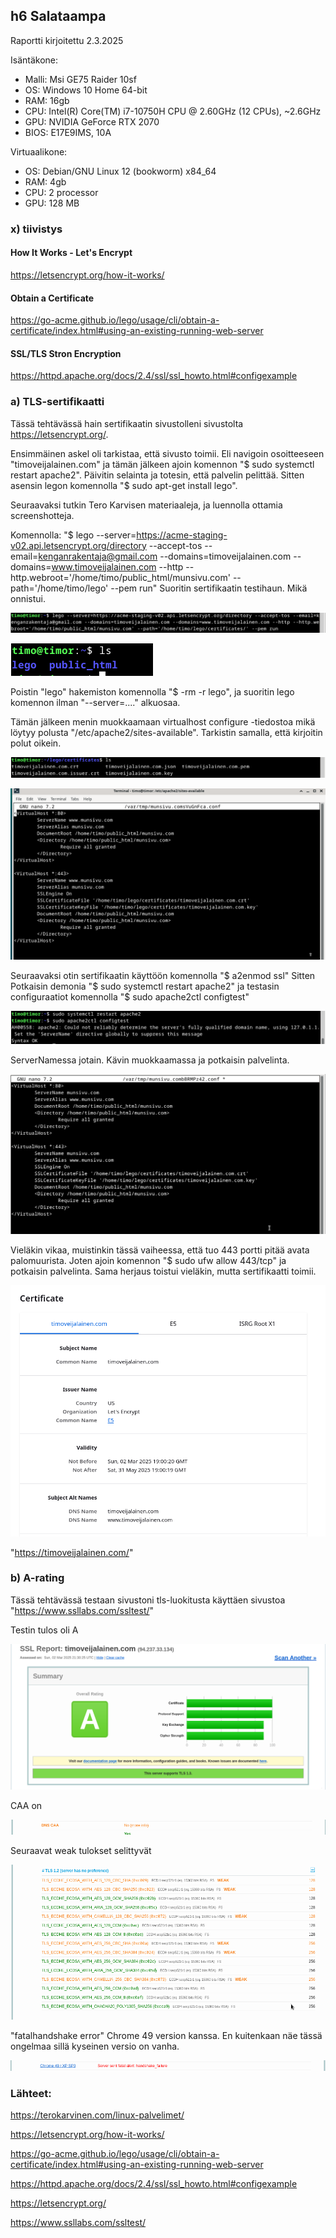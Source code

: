 ## h6 Salataampa

Raportti kirjoitettu 2.3.2025

Isäntäkone:

* Malli: Msi GE75 Raider 10sf
* OS: Windows 10 Home 64-bit
* RAM: 16gb
* CPU: Intel(R) Core(TM) i7-10750H CPU @ 2.60GHz (12 CPUs), ~2.6GHz
* GPU: NVIDIA GeForce RTX 2070
* BIOS: E17E9IMS, 10A

Virtuaalikone:
* OS: Debian/GNU Linux 12 (bookworm) x84_64
* RAM: 4gb
* CPU: 2 processor
* GPU: 128 MB

### x) tiivistys

#### How It Works - Let's Encrypt


https://letsencrypt.org/how-it-works/

#### Obtain a Certificate


https://go-acme.github.io/lego/usage/cli/obtain-a-certificate/index.html#using-an-existing-running-web-server

#### SSL/TLS Stron Encryption


https://httpd.apache.org/docs/2.4/ssl/ssl_howto.html#configexample

### a) TLS-sertifikaatti

Tässä tehtävässä hain sertifikaatin sivustolleni sivustolta https://letsencrypt.org/.

Ensimmäinen askel oli tarkistaa, että sivusto toimii. Eli navigoin osoitteeseen "timoveijalainen.com" ja tämän jälkeen ajoin komennon "$ sudo systemctl restart apache2". Päivitin selainta ja totesin, että palvelin pelittää. Sitten asensin legon komennolla "$ sudo apt-get install lego".

Seuraavaksi tutkin Tero Karvisen materiaaleja, ja luennolla ottamia screenshotteja. 

Komennolla:
"$ lego --server=https://acme-staging-v02.api.letsencrypt.org/directory --accept-tos --email=kenganrakentaja@gmail.com --domains=timoveijalainen.com --domains=www.timoveijalainen.com --http --http.webroot='/home/timo/public_html/munsivu.com' --path='/home/timo/lego' --pem run" Suoritin sertifikaatin testihaun. Mikä onnistui.

![a](images/h6_a_stagelego.png)

![a](images/h6_a_stagelego2.png)

Poistin "lego" hakemiston komennolla "$ -rm -r lego", ja suoritin lego komennon ilman "--server=...." alkuosaa.

Tämän jälkeen menin muokkaamaan virtualhost configure -tiedostoa mikä löytyy polusta "/etc/apache2/sites-available". Tarkistin samalla, että kirjoitin polut oikein.

![a](images/h6_a_tarkistus.png)

![a](images/h6_a_sudoedit.png)

Seuraavaksi otin sertifikaatin käyttöön komennolla "$ a2enmod ssl" Sitten Potkaisin demonia "$ sudo systemctl restart apache2" ja testasin configuraatiot komennolla "$ sudo apache2ctl configtest"

![a](images/h6_a_configtest.png)

ServerNamessa jotain. Kävin muokkaamassa ja potkaisin palvelinta.

![a](images/h6_a_conffisaato.png)

Vieläkin vikaa, muistinkin tässä vaiheessa, että tuo 443 portti pitää avata palomuurista. Joten ajoin komennon "$ sudo ufw allow 443/tcp" ja potkaisin palvelinta. Sama herjaus toistui vieläkin, mutta sertifikaatti toimii.

![a](images/h6_a_certon.png)

"https://timoveijalainen.com/"

### b) A-rating

Tässä tehtävässä testaan sivustoni tls-luokitusta käyttäen sivustoa "https://www.ssllabs.com/ssltest/"

Testin tulos oli A

![b](images/h6_b_test.png)

CAA on

![b](images/h6_b_test3.png)

Seuraavat weak tulokset selittyvät

![b](images/h6_b_test2.png)

 "fatalhandshake error" Chrome 49 version kanssa. En kuitenkaan näe tässä ongelmaa sillä kyseinen versio on vanha.

![b](images/h6_b_test4.png)

### Lähteet:

https://terokarvinen.com/linux-palvelimet/

https://letsencrypt.org/how-it-works/

https://go-acme.github.io/lego/usage/cli/obtain-a-certificate/index.html#using-an-existing-running-web-server

https://httpd.apache.org/docs/2.4/ssl/ssl_howto.html#configexample

https://letsencrypt.org/

https://www.ssllabs.com/ssltest/
